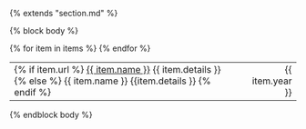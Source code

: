 {% extends "section.md" %}

{% block body %}
<table class="table table-hover">
{% for item in items %}
<tr>
  <td>
    {% if item.url %}
        <a href="{{ item.url }}">{{ item.name }}</a> {{ item.details }}
    {% else %}
        {{ item.name }} {{item.details }}
    {% endif %}
  </td>
  <td class='col-md-2' style='text-align:right;'>{{ item.year }}</td>
</tr>
{% endfor %}
</table>
{% endblock body %}
